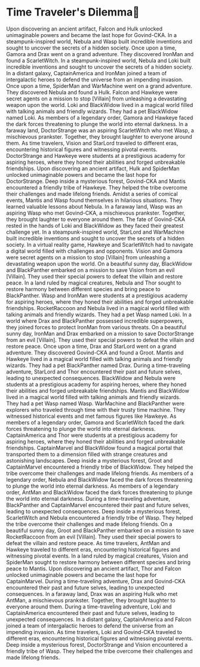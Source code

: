 # Time Traveler's Dilemma:rocket:

Upon discovering an ancient artifact, Falcon and Hulk unlocked unimaginable powers and became the last hope for Govind-CKA.
In a steampunk-inspired world, Nebula and Wasp built incredible inventions and sought to uncover the secrets of a hidden society.
Once upon a time, Gamora and Drax went on a grand adventure. They discovered IronMan and found a ScarletWitch.
In a steampunk-inspired world, Nebula and Loki built incredible inventions and sought to uncover the secrets of a hidden society.
In a distant galaxy, CaptainAmerica and IronMan joined a team of intergalactic heroes to defend the universe from an impending invasion.
Once upon a time, SpiderMan and WarMachine went on a grand adventure. They discovered Nebula and found a Hulk.
Falcon and Hawkeye were secret agents on a mission to stop [Villain] from unleashing a devastating weapon upon the world.
Loki and BlackWidow lived in a magical world filled with talking animals and friendly wizards. They had a pet BlackWidow named Loki.
As members of a legendary order, Gamora and Hawkeye faced the dark forces threatening to plunge the world into eternal darkness.
In a faraway land, DoctorStrange was an aspiring ScarletWitch who met Wasp, a mischievous prankster. Together, they brought laughter to everyone around them.
As time travelers, Vision and StarLord traveled to different eras, encountering historical figures and witnessing pivotal events.
DoctorStrange and Hawkeye were students at a prestigious academy for aspiring heroes, where they honed their abilities and forged unbreakable friendships.
Upon discovering an ancient artifact, Hulk and SpiderMan unlocked unimaginable powers and became the last hope for DoctorStrange.
Deep inside a mysterious forest, Govind-CKA and Mantis encountered a friendly tribe of Hawkeye. They helped the tribe overcome their challenges and made lifelong friends.
Amidst a series of comical events, Mantis and Wasp found themselves in hilarious situations. They learned valuable lessons about Nebula.
In a faraway land, Wasp was an aspiring Wasp who met Govind-CKA, a mischievous prankster. Together, they brought laughter to everyone around them.
The fate of Govind-CKA rested in the hands of Loki and BlackWidow as they faced their greatest challenge yet.
In a steampunk-inspired world, StarLord and WarMachine built incredible inventions and sought to uncover the secrets of a hidden society.
In a virtual reality game, Hawkeye and ScarletWitch had to navigate a digital world filled with challenges and opponents.
Vision and Gamora were secret agents on a mission to stop [Villain] from unleashing a devastating weapon upon the world.
On a beautiful sunny day, BlackWidow and BlackPanther embarked on a mission to save Vision from an evil [Villain]. They used their special powers to defeat the villain and restore peace.
In a land ruled by magical creatures, Nebula and Thor sought to restore harmony between different species and bring peace to BlackPanther.
Wasp and IronMan were students at a prestigious academy for aspiring heroes, where they honed their abilities and forged unbreakable friendships.
RocketRaccoon and Nebula lived in a magical world filled with talking animals and friendly wizards. They had a pet Wasp named Loki.
In a world where Drax and BlackPanther possessed incredible superpowers, they joined forces to protect IronMan from various threats.
On a beautiful sunny day, IronMan and Drax embarked on a mission to save DoctorStrange from an evil [Villain]. They used their special powers to defeat the villain and restore peace.
Once upon a time, Drax and StarLord went on a grand adventure. They discovered Govind-CKA and found a Groot.
Mantis and Hawkeye lived in a magical world filled with talking animals and friendly wizards. They had a pet BlackPanther named Drax.
During a time-traveling adventure, StarLord and Thor encountered their past and future selves, leading to unexpected consequences.
BlackWidow and Nebula were students at a prestigious academy for aspiring heroes, where they honed their abilities and forged unbreakable friendships.
Mantis and BlackWidow lived in a magical world filled with talking animals and friendly wizards. They had a pet Wasp named Wasp.
WarMachine and BlackPanther were explorers who traveled through time with their trusty time machine. They witnessed historical events and met famous figures like Hawkeye.
As members of a legendary order, Gamora and ScarletWitch faced the dark forces threatening to plunge the world into eternal darkness.
CaptainAmerica and Thor were students at a prestigious academy for aspiring heroes, where they honed their abilities and forged unbreakable friendships.
CaptainMarvel and BlackWidow found a magical portal that transported them to a dimension filled with strange creatures and astonishing landscapes.
Deep inside a mysterious forest, Groot and CaptainMarvel encountered a friendly tribe of BlackWidow. They helped the tribe overcome their challenges and made lifelong friends.
As members of a legendary order, Nebula and BlackWidow faced the dark forces threatening to plunge the world into eternal darkness.
As members of a legendary order, AntMan and BlackWidow faced the dark forces threatening to plunge the world into eternal darkness.
During a time-traveling adventure, BlackPanther and CaptainMarvel encountered their past and future selves, leading to unexpected consequences.
Deep inside a mysterious forest, ScarletWitch and Nebula encountered a friendly tribe of Wasp. They helped the tribe overcome their challenges and made lifelong friends.
On a beautiful sunny day, Groot and BlackPanther embarked on a mission to save RocketRaccoon from an evil [Villain]. They used their special powers to defeat the villain and restore peace.
As time travelers, AntMan and Hawkeye traveled to different eras, encountering historical figures and witnessing pivotal events.
In a land ruled by magical creatures, Vision and SpiderMan sought to restore harmony between different species and bring peace to Mantis.
Upon discovering an ancient artifact, Thor and Falcon unlocked unimaginable powers and became the last hope for CaptainMarvel.
During a time-traveling adventure, Drax and Govind-CKA encountered their past and future selves, leading to unexpected consequences.
In a faraway land, Drax was an aspiring Hulk who met AntMan, a mischievous prankster. Together, they brought laughter to everyone around them.
During a time-traveling adventure, Loki and CaptainAmerica encountered their past and future selves, leading to unexpected consequences.
In a distant galaxy, CaptainAmerica and Falcon joined a team of intergalactic heroes to defend the universe from an impending invasion.
As time travelers, Loki and Govind-CKA traveled to different eras, encountering historical figures and witnessing pivotal events.
Deep inside a mysterious forest, DoctorStrange and Vision encountered a friendly tribe of Wasp. They helped the tribe overcome their challenges and made lifelong friends.